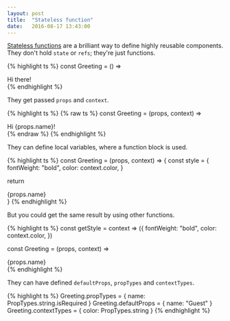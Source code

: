 ```yaml
---
layout: post
title:  "Stateless function"
date:   2016-08-17 13:43:00
---
```


[Stateless functions](https://facebook.github.io/react/docs/reusable-components.html#stateless-functions) are a brilliant way to define highly reusable components.
They don't hold `state` or `refs`; they're just functions.

{% highlight ts %}
const Greeting = () => <div>Hi there!</div>
{% endhighlight %}

They get passed `props` and `context`.

{% highlight ts %}
{% raw ts %}
const Greeting = (props, context) =>
  <div style={{color: context.color}}>Hi {props.name}!</div>
{% endraw %}
{% endhighlight %}

They can define local variables, where a function block is used.

{% highlight ts %}
const Greeting = (props, context) => {
  const style = {
    fontWeight: "bold",
    color: context.color,
  }

  return <div style={style}>{props.name}</div>
}
{% endhighlight %}

But you could get the same result by using other functions.

{% highlight ts %}
const getStyle = context => ({
  fontWeight: "bold",
  color: context.color,
})

const Greeting = (props, context) =>
  <div style={getStyle(context)}>{props.name}</div>
{% endhighlight %}

They can have defined `defaultProps`, `propTypes` and `contextTypes`.

{% highlight ts %}
Greeting.propTypes = {
  name: PropTypes.string.isRequired
}
Greeting.defaultProps = {
  name: "Guest"
}
Greeting.contextTypes = {
  color: PropTypes.string
}
{% endhighlight %}
